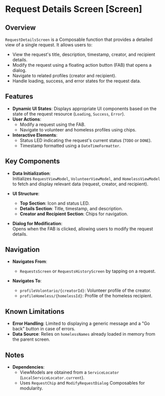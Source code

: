 # Request Details Screen [Screen]

## Overview

`RequestDetailsScreen` is a Composable function that provides a detailed view of a single request. It allows users to:

- View the request's title, description, timestamp, creator, and recipient details.
- Modify the request using a floating action button (FAB) that opens a dialog.
- Navigate to related profiles (creator and recipient).
- Handle loading, success, and error states for the request data.

## Features

- **Dynamic UI States**: Displays appropriate UI components based on the state of the request resource (`Loading`, `Success`, `Error`).
- **User Actions**:
    - Modify a request using the FAB.
    - Navigate to volunteer and homeless profiles using chips.
- **Interactive Elements**:
    - Status LED indicating the request's current status (`TODO` or `DONE`).
    - Timestamp formatted using a `DateTimeFormatter`.

## Key Components

- **Data Initialization**:  
  Initializes `RequestViewModel`, `VolunteerViewModel`, and `HomelessViewModel` to fetch and display relevant data (request, creator, and recipient).

- **UI Structure**:
    - **Top Section**: Icon and status LED.
    - **Details Section**: Title, timestamp, and description.
    - **Creator and Recipient Section**: Chips for navigation.

- **Dialog for Modification**:  
  Opens when the FAB is clicked, allowing users to modify the request details.

## Navigation

- **Navigates From**:
    - `RequestsScreen` or `RequestsHistoryScreen` by tapping on a request.

- **Navigates To**:
    - `profileVolontario/{creatorId}`: Volunteer profile of the creator.
    - `profileHomeless/{homelessId}`: Profile of the homeless recipient.

## Known Limitations

- **Error Handling**: Limited to displaying a generic message and a "Go back" button in case of errors.
- **Data Source**: Relies on `homelessNames` already loaded in memory from the parent screen.

## Notes

- **Dependencies**:
    - ViewModels are obtained from a `ServiceLocator` (`LocalServiceLocator.current`).
    - Uses `RequestChip` and `ModifyRequestDialog` Composables for modularity.
